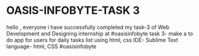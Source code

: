 # OASIS-INFOBYTE-TASK 3
hello , everyone i have successfully completed my task-3 of Web Development and Designing internship at #oasisinfobyte task 3- make a to do app for users for daily tasks list using html, css IDE- Sublime Text  language- html, CSS #oasisinfobyte
